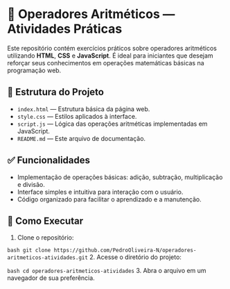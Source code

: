# 🧮 Operadores Aritméticos — Atividades Práticas

Este repositório contém exercícios práticos sobre operadores aritméticos utilizando **HTML**, **CSS** e **JavaScript**. É ideal para iniciantes que desejam reforçar seus conhecimentos em operações matemáticas básicas na programação web.

## 📁 Estrutura do Projeto

- `index.html` — Estrutura básica da página web.
- `style.css` — Estilos aplicados à interface.
- `script.js` — Lógica das operações aritméticas implementadas em JavaScript.
- `README.md` — Este arquivo de documentação.

## ✅ Funcionalidades

- Implementação de operações básicas: adição, subtração, multiplicação e divisão.
- Interface simples e intuitiva para interação com o usuário.
- Código organizado para facilitar o aprendizado e a manutenção.

## 🚀 Como Executar

1. Clone o repositório:

`bash
   git clone https://github.com/PedroOliveira-N/operadores-aritmeticos-atividades.git`
2. Acesse o diretório do projeto:

`bash
cd operadores-aritmeticos-atividades`
3. Abra o arquivo em um navegador de sua preferência.

